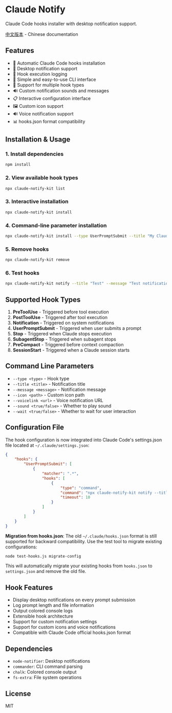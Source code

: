 # Claude Notify

Claude Code hooks installer with desktop notification support.

[中文版本](README.md) - Chinese documentation

## Features

-   🔧 Automatic Claude Code hooks installation
-   📱 Desktop notification support
-   📝 Hook execution logging
-   🎯 Simple and easy-to-use CLI interface
-   🎨 Support for multiple hook types
-   🔊 Custom notification sounds and messages
-   📋 Interactive configuration interface
-   🖼️ Custom icon support
-   🔊 Voice notification support
-   📊 hooks.json format compatibility

## Installation & Usage

### 1. Install dependencies

```bash
npm install
```

### 2. View available hook types

```bash
npx claude-notify-kit list
```

### 3. Interactive installation

```bash
npx claude-notify-kit install
```

### 4. Command-line parameter installation

```bash
npx claude-notify-kit install --type UserPromptSubmit --title "My Claude" --message "Prompt sent!" --sound true --wait false --icon /path/to/icon.png --voicelink https://example.com/sound.mp3
```

### 5. Remove hooks

```bash
npx claude-notify-kit remove
```

### 6. Test hooks

```bash
npx claude-notify-kit notify --title "Test" --message "Test notification" --icon /path/to/icon.png --voicelink https://example.com/sound.mp3
```

## Supported Hook Types

1. **PreToolUse** - Triggered before tool execution
2. **PostToolUse** - Triggered after tool execution
3. **Notification** - Triggered on system notifications
4. **UserPromptSubmit** - Triggered when user submits a prompt
5. **Stop** - Triggered when Claude stops execution
6. **SubagentStop** - Triggered when subagent stops
7. **PreCompact** - Triggered before context compaction
8. **SessionStart** - Triggered when a Claude session starts

## Command Line Parameters

-   `--type <type>` - Hook type
-   `--title <title>` - Notification title
-   `--message <message>` - Notification message
-   `--icon <path>` - Custom icon path
-   `--voicelink <url>` - Voice notification URL
-   `--sound <true/false>` - Whether to play sound
-   `--wait <true/false>` - Whether to wait for user interaction

## Configuration File

The hook configuration is now integrated into Claude Code's settings.json file located at `~/.claude/settings.json`:

```json
{
    "hooks": {
        "UserPromptSubmit": [
            {
                "matcher": ".*",
                "hooks": [
                    {
                        "type": "command",
                        "command": "npx claude-notify-kit notify --title \"Claude Code\" --message \"Prompt submitted!\"",
                        "timeout": 10
                    }
                ]
            }
        ]
    }
}
```

**Migration from hooks.json**: The old `~/.claude/hooks.json` format is still supported for backward compatibility. Use the test tool to migrate existing configurations:

```bash
node test-hooks.js migrate-config
```

This will automatically migrate your existing hooks from `hooks.json` to `settings.json` and remove the old file.

## Hook Features

-   Display desktop notifications on every prompt submission
-   Log prompt length and file information
-   Output colored console logs
-   Extensible hook architecture
-   Support for custom notification settings
-   Support for custom icons and voice notifications
-   Compatible with Claude Code official hooks.json format

## Dependencies

-   `node-notifier`: Desktop notifications
-   `commander`: CLI command parsing
-   `chalk`: Colored console output
-   `fs-extra`: File system operations

## License

MIT
